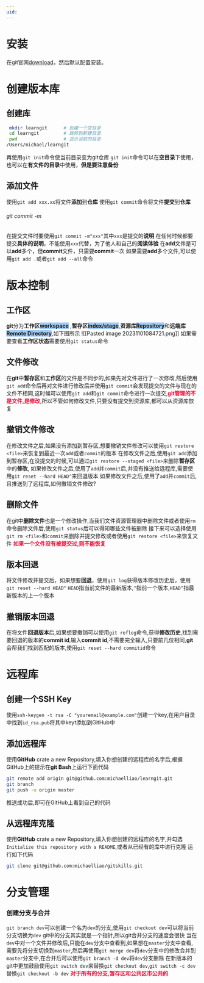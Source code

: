 ```yaml
---
uid:
---
```

# 安装

在git官网[download](https://git-scm.com/downloads)，然后默认配置安装。
# 创建版本库
## 创建库
```bash
 mkdir learngit      # 创建一个空目录
 cd learngit         # 跳转到新建目录
 pwd                 # 显示当前的目录
/Users/michael/learngit
```
再使用`git init`命令使当前目录变为git仓库
`git init`命令可以在**空目录**下使用，也可以在**有文件的目录**中使用，**但是要注意备份**

## 添加文件
使用`git add xxx.xx`将文件**添加**到**仓库**
使用`git commit`命令将文件**提交**到**仓库**
###### git commit -m
在提交文件时要使用`git commit -m"xxx"`其中`xxx`是提交的**说明**
在任何时候都要提交**具体的说明**，不能使用`xxx`代替，为了他人和自己的**阅读体验**
在**add**文件是可以**add**多个，但**commit**文件，只需要**commit**一次
如果需要**add**多个文件,可以使用`git add .`或者`git add --all`命令

# 版本控制
## 工作区
**git**分为**工作区**<span style="background:#A0CCF6">**workspace**</span> ,**暂存区**<span style="background:#A0CCF6">**index/stage**</span>,**资源库**<span style="background:#A0CCF6">**Repository**</span>和**远端库**<span style="background:#A0CCF6">**Remote Directory**</span>,如下图所示
![[Pasted image 20231101084721.png]]
如果需要查看**工作区状态**需要使用`git status`命令
## 文件修改
在**git**中**暂存区**和**工作区**的文件是不同步的,如果先对文件进行了一次修改,然后使用`git add`命令后再对文件进行修改后并使用`git commit`会发现提交的文件与现在的文件不相同,这时候可以使用`git add`和`git commit`命令进行一次提交,<font color=#f20736>**git管理的不是文件,是修改**</font>,所以不管如何修改文件,只要没有提交到资源库,都可以从资源库恢复
## 撤销文件修改
在修改文件之后,如果没有添加到暂存区,想要撤销文件修改可以使用`git restore <file>`来恢复到最近一次`add`或者`commit`的版本
在修改文件之后,使用`git add`添加到暂存区,在没提交的时候,可以通过`git restore --staged <file>`来删除**暂存区**中的**修改**,
如果修改文件之后,使用了`add`并`commit`后,并没有推送给远程库,需要使用`git reset --hard HEAD^`来回退版本
如果修改文件之后,使用了`add`并`commit`后,且推送到了远程库,如何撤销文件修改?
## 删除文件
在git中**删除文件**也是一个修改操作,当我们文件资源管理器中删除文件或者使用`rm`命令删除文件后,使用`git status`后可以得知哪些文件被删除 
接下来可以选择使用`git rm <file>`和`commit`来删除并提交修改或者使用`git restore <file>`来恢复文件
<font color=#f20736>**如果一个文件没有被提交过,则不能恢复**</font>
## 版本回退
将文件修改并提交后，如果想要**回退**，使用`git log`获得版本修改历史后，使用`git reset --hard HEAD^`
`HEAD`指当前文件的最新版本,`^`指前一个版本,`HEAD^`指最新版本的上一个版本
## 撤销版本回退
在将文件**回退版本**后,如果想要撤销可以使用`git reflog`命令,获得**修改历史**,找到需要回退的版本的**commit id**,输入**commit id**,不需要完全输入,只要前几位相同,**git**会帮我们找到匹配的版本,使用`git reset --hard commitid`命令


# 远程库
## 创建一个SSH Key
使用`ssh-keygen -t rsa -C "youremail@example.com"`创建一个key,在用户目录中找到`id_rsa.pub`将其中keyt添加到GitHub中
## 添加远程库
使用**GitHub** crate a new Repository,填入你想创建的远程库的名字后,根据GitHub上的提示在**git Bash**上运行下面代码
```bash
git remote add origin git@github.com:michaelliao/learngit.git
git branch
git push -u origin master
```
推送成功后,即可在GitHub上看到自己的代码
## 从远程库克隆
使用**GitHub** crate a new Repository,填入你想创建的远程库的名字,并勾选`Initialize this repository with a README`,或者从已经有的库中进行克隆
运行如下代码
```bash
git clone git@github.com:michaelliao/gitskills.git
```
# 分支管理
### 创建分支与合并
`git branch dev`可以创建一个名为`dev`的分支,使用`git checkout dev`可以将当前分支切换为`dev`
git中的分支其实就是一个指针,所以git合并分支的速度会很快
当在`dev`中对一个文件并修改后,只能在`dev`分支中查看到,如果想在`master`分支中查看,需要先将分支切换到`master`,然后再使用`git merge dev`将`dev`分支中的修改合并到`master`分支中,在合并后可以使用`git branch -d dev`将`dev`分支删除
在新版本的git中更加鼓励使用`git switch dev`来替换`git checkout dev`,`git switch -c dev`替换`git checkout -b dev`
<font color=#f20736>**对于所有的分支,暂存区和公共区市公共的**</font>


